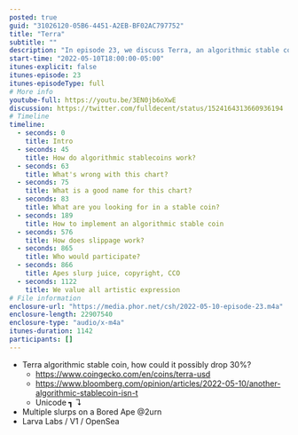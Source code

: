 ```yaml
---
posted: true
guid: "31026120-05B6-4451-A2EB-BF02AC797752"
title: "Terra"
subtitle: ""
description: "In episode 23, we discuss Terra, an algorithmic stable coin, and how it could drop 30%. We also talk about multiple slurps on a Bored Ape, Larva Labs and OpenSea. Join us for a deep dive into the world of algorithmic stable coins and the art world of NFTs."
start-time: "2022-05-10T18:00:00-05:00"
itunes-explicit: false
itunes-episode: 23
itunes-episodeType: full
# More info
youtube-full: https://youtu.be/3EN0jb6oXwE
discussion: https://twitter.com/fulldecent/status/1524164313660936194
# Timeline
timeline:
  - seconds: 0
    title: Intro
  - seconds: 45
    title: How do algorithmic stablecoins work?
  - seconds: 63
    title: What's wrong with this chart?
  - seconds: 75
    title: What is a good name for this chart?
  - seconds: 83
    title: What are you looking for in a stable coin?
  - seconds: 189
    title: How to implement an algorithmic stable coin
  - seconds: 576
    title: How does slippage work?
  - seconds: 865
    title: Who would participate?
  - seconds: 866
    title: Apes slurp juice, copyright, CCO
  - seconds: 1122
    title: We value all artistic expression
# File information
enclosure-url: "https://media.phor.net/csh/2022-05-10-episode-23.m4a"
enclosure-length: 22907540
enclosure-type: "audio/x-m4a"
itunes-duration: 1142
participants: []
---
```

<!--end of quick notes-->

- Terra algorithmic stable coin, how could it possibly drop 30%?
  - https://www.coingecko.com/en/coins/terra-usd
  - https://www.bloomberg.com/opinion/articles/2022-05-10/another-algorithmic-stablecoin-isn-t 
  - Unicode ┓ ↴
- Multiple slurps on a Bored Ape @2urn
- Larva Labs / V1 / OpenSea